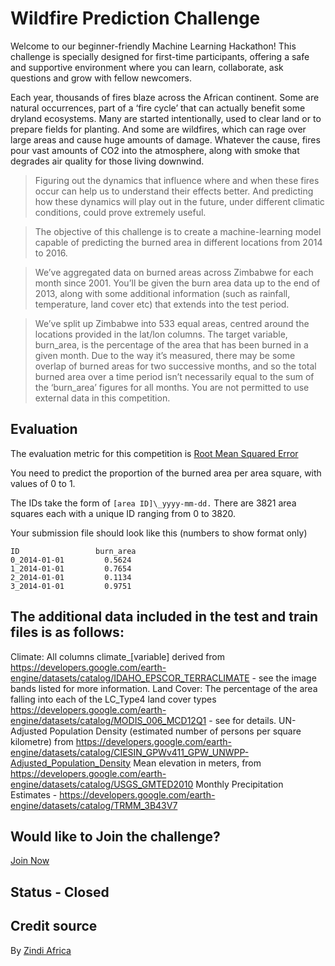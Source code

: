 # Wildfire Prediction Challenge

Welcome to our beginner-friendly Machine Learning Hackathon! This challenge is specially designed for first-time participants, offering a safe and supportive environment where you can learn, collaborate, ask questions and grow with fellow newcomers.

Each year, thousands of fires blaze across the African continent. Some are natural occurrences, part of a ‘fire cycle’ that can actually benefit some dryland ecosystems. Many are started intentionally, used to clear land or to prepare fields for planting. And some are wildfires, which can rage over large areas and cause huge amounts of damage. Whatever the cause, fires pour vast amounts of CO2 into the atmosphere, along with smoke that degrades air quality for those living downwind.

> Figuring out the dynamics that influence where and when these fires occur can help us to understand their effects better. And predicting how these dynamics will play out in the future, under different climatic conditions, could prove extremely useful.

> The objective of this challenge is to create a machine-learning model capable of predicting the burned area in different locations from 2014 to 2016.

> We’ve aggregated data on burned areas across Zimbabwe for each month since 2001. You’ll be given the burn area data up to the end of 2013, along with some additional information (such as rainfall, temperature, land cover etc) that extends into the test period.

> We’ve split up Zimbabwe into 533 equal areas, centred around the locations provided in the lat/lon columns. The target variable, burn_area, is the percentage of the area that has been burned in a given month. Due to the way it’s measured, there may be some overlap of burned areas for two successive months, and so the total burned area over a time period isn’t necessarily equal to the sum of the ‘burn_area’ figures for all months. You are not permitted to use external data in this competition.

## Evaluation

The evaluation metric for this competition is [Root Mean Squared Error](https://zindi.africa/learn/zindi-error-metric-series-what-is-root-mean-square-error-rmse#:~:text=Root%20Mean%20Squared%20Error%20or,want%20the%20model%20to%20achieve.)

You need to predict the proportion of the burned area per area square, with values of 0 to 1.

The IDs take the form of `[area ID]\_yyyy-mm-dd.` There are 3821 area squares each with a unique ID ranging from 0 to 3820.

Your submission file should look like this (numbers to show format only)

```
ID                 burn_area
0_2014-01-01         0.5624
1_2014-01-01         0.7654
2_2014-01-01         0.1134
3_2014-01-01         0.9751
```

## The additional data included in the test and train files is as follows:

Climate: All columns climate\_[variable] derived from https://developers.google.com/earth-engine/datasets/catalog/IDAHO_EPSCOR_TERRACLIMATE - see the image bands listed for more information.
Land Cover: The percentage of the area falling into each of the LC_Type4 land cover types https://developers.google.com/earth-engine/datasets/catalog/MODIS_006_MCD12Q1 - see for details.
UN-Adjusted Population Density (estimated number of persons per square kilometre) from https://developers.google.com/earth-engine/datasets/catalog/CIESIN_GPWv411_GPW_UNWPP-Adjusted_Population_Density
Mean elevation in meters, from https://developers.google.com/earth-engine/datasets/catalog/USGS_GMTED2010
Monthly Precipitation Estimates - https://developers.google.com/earth-engine/datasets/catalog/TRMM_3B43V7

## Would like to Join the challenge?
[Join Now](https://zindi.africa/competitions/predict-fire-extent)

## Status - Closed

## Credit source
By [Zindi Africa](https://zindi.africa)
